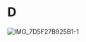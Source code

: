 # D

![IMG_7D5F27B925B1-1](https://github.com/user-attachments/assets/09c93278-e443-47e1-840e-17b2a5b6ff8e)
